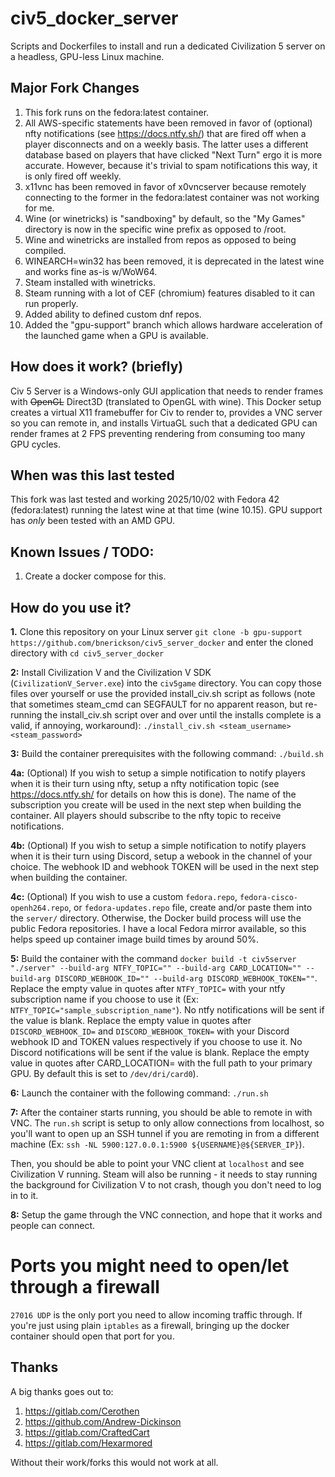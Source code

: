 civ5_docker_server
==================

Scripts and Dockerfiles to install and run a dedicated Civilization 5 server on a headless, GPU-less Linux machine.

## Major Fork Changes

1. This fork runs on the fedora:latest container.
2. All AWS-specific statements have been removed in favor of (optional) nfty notifications (see https://docs.ntfy.sh/) that are fired off when a player disconnects and on a weekly basis.  The latter uses a different database based on players that have clicked "Next Turn" ergo it is more accurate.  However, because it's trivial to spam notifications this way, it is only fired off weekly.
3. x11vnc has been removed in favor of x0vncserver because remotely connecting to the former in the fedora:latest container was not working for me.
4. Wine (or winetricks) is "sandboxing" by default, so the "My Games" directory is now in the specific wine prefix as opposed to /root.
5. Wine and winetricks are installed from repos as opposed to being compiled.
6. WINEARCH=win32 has been removed, it is deprecated in the latest wine and works fine as-is w/WoW64.
7. Steam installed with winetricks.
8. Steam running with a lot of CEF (chromium) features disabled to it can run properly.
9. Added ability to defined custom dnf repos.
10. Added the "gpu-support" branch which allows hardware acceleration of the launched game when a GPU is available.

## How does it work? (briefly)

Civ 5 Server is a Windows-only GUI application that needs to render frames with ~~OpenGL~~ Direct3D (translated to OpenGL with wine).  This Docker setup creates a virtual X11 framebuffer for Civ to render to, provides a VNC server so you can remote in, and installs VirtuaGL such that a dedicated GPU can render frames at 2 FPS preventing rendering from consuming too many GPU cycles.

## When was this last tested

This fork was last tested and working 2025/10/02 with Fedora 42 (fedora:latest) running the latest wine at that time (wine 10.15).  GPU support has _only_ been tested with an AMD GPU.

## Known Issues / TODO:

1. Create a docker compose for this.

## How do you use it?

**1.** Clone this repository on your Linux server `git clone -b gpu-support https://github.com/bnerickson/civ5_server_docker` and enter the cloned directory with `cd civ5_server_docker`

**2:** Install Civilization V and the Civilization V SDK (`CivilizationV_Server.exe`) into the `civ5game` directory.  You can copy those files over yourself or use the provided install_civ.sh script as follows (note that sometimes steam_cmd can SEGFAULT for no apparent reason, but re-running the install_civ.sh script over and over until the installs complete is a valid, if annoying, workaround): `./install_civ.sh <steam_username> <steam_password>`

**3:** Build the container prerequisites with the following command: `./build.sh`

**4a:** (Optional) If you wish to setup a simple notification to notify players when it is their turn using nfty, setup a nfty notification topic (see https://docs.ntfy.sh/ for details on how this is done).  The name of the subscription you create will be used in the next step when building the container. All players should subscribe to the nfty topic to receive notifications.

**4b:** (Optional) If you wish to setup a simple notification to notify players when it is their turn using Discord, setup a webook in the channel of your choice.  The webhook ID and webhook TOKEN will be used in the next step when building the container.

**4c:** (Optional) If you wish to use a custom `fedora.repo`, `fedora-cisco-openh264.repo`, or `fedora-updates.repo` file, create and/or paste them into the `server/` directory.  Otherwise, the Docker build process will use the public Fedora repositories. I have a local Fedora mirror available, so this helps speed up container image build times by around 50%.

**5:** Build the container with the command `docker build -t civ5server "./server" --build-arg NTFY_TOPIC="" --build-arg CARD_LOCATION="" --build-arg DISCORD_WEBHOOK_ID="" --build-arg DISCORD_WEBHOOK_TOKEN=""`.  Replace the empty value in quotes after `NTFY_TOPIC=` with your ntfy subscription name if you choose to use it (Ex: `NTFY_TOPIC="sample_subscription_name"`).  No ntfy notifications will be sent if the value is blank.  Replace the empty value in quotes after `DISCORD_WEBHOOK_ID=` and `DISCORD_WEBHOOK_TOKEN=` with your Discord webhook ID and TOKEN values respectively if you choose to use it.  No Discord notifications will be sent if the value is blank.  Replace the empty value in quotes after CARD_LOCATION= with the full path to your primary GPU.  By default this is set to `/dev/dri/card0`).

**6:** Launch the container with the following command: `./run.sh`

**7:** After the container starts running, you should be able to remote in with VNC. The `run.sh` script is setup to only allow connections from localhost, so you'll want to open up an SSH tunnel if you are remoting in from a different machine (Ex: `ssh -NL 5900:127.0.0.1:5900 ${USERNAME}@${SERVER_IP}`).

Then, you should be able to point your VNC client at `localhost` and see Civilization V running. Steam will also be running - it needs to stay running the background for Civilization V to not crash, though you don't need to log in to it.

**8:** Setup the game through the VNC connection, and hope that it works and people can connect.

# Ports you might need to open/let through a firewall

`27016 UDP` is the only port you need to allow incoming traffic through. If you're just using plain `iptables` as a firewall, bringing up the docker container should open that port for you.

## Thanks

A big thanks goes out to:

1. https://gitlab.com/Cerothen
2. https://github.com/Andrew-Dickinson
3. https://gitlab.com/CraftedCart
4. https://gitlab.com/Hexarmored

Without their work/forks this would not work at all.
